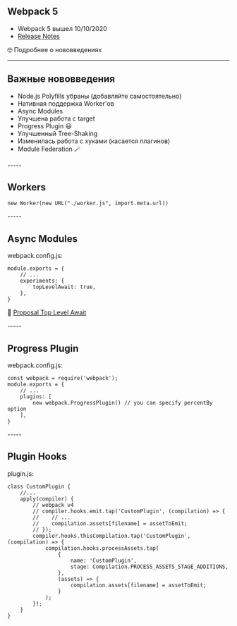 <!-- .slide: data-auto-animate -->
<h2 data-id="webpack-5-title">Webpack 5</h2>
<ul>
<li>Webpack 5 вышел 10/10/2020</li>
<li class="fragment"><a href="https://webpack.js.org/blog/2020-10-10-webpack-5-release/">Release Notes</a></li>
</ul>
<p class="reveal fragment">🤓&nbsp;Подробнее о нововведениях</p>

-----
<h2 data-id="webpack-5-title">Важные нововведения</h2>
<ul>
<li>Node.js Polyfills убраны (добавляйте самостоятельно)</li>
<li class="fragment">Нативная поддержка Worker'ов</li>
<li class="fragment">Async Modules</li>
<li class="fragment">Улучшена работа с target</li>
<li class="fragment">Progress Plugin&nbsp;😃</li>
<li class="fragment">Улучшенный Tree-Shaking</li>
<li class="fragment">Изменилась работа с хуками (касается плагинов)</li>
<li class="fragment">Module Federation&nbsp;🪄</li>
</ul>
-----
<h2 data-id="webpack-5-title">Workers</h2>
<pre data-id="webpack-5-animation"><code class="javascript" data-trim>new Worker(new URL("./worker.js", import.meta.url))
</code></pre>
-----
<h2 data-id="webpack-5-title">Async Modules</h2>
<p data-id="webpack-5-filename" class="reveal r-hstack justify-start">webpack.config.js: </p>
<pre data-id="webpack-5-animation"><code class="javascript" data-trim data-line-numbers="|4">module.exports = {
    // ...
    experiments: {
        topLevelAwait: true,
    },
}
</code></pre>
<p class="reveal fragment r-hstack justify-start">🧐&nbsp;<a href="https://github.com/tc39/proposal-top-level-await">Proposal Top Level Await</a></p>
-----
<h2 data-id="webpack-5-title">Progress Plugin</h2>
<p data-id="webpack-5-filename" class="reveal r-hstack justify-start">webpack.config.js: </p>
<pre data-id="webpack-5-animation"><code class="javascript" data-trim data-line-numbers="|5">const webpack = require('webpack');
module.exports = {
    // ...
    plugins: [
        new webpack.ProgressPlugin() // you can specify percentBy option
    ],
}
</code></pre>
-----
<h2 data-id="webpack-5-title">Plugin Hooks</h2>
<p data-id="webpack-5-filename" class="reveal r-hstack justify-start">plugin.js: </p>
<pre data-id="webpack-5-animation"><code class="javascript" data-trim data-line-numbers="|4-8|9-19">class CustomPlugin {
    //...
    apply(compiler) {
        // webpack v4
        // compiler.hooks.emit.tap('CustomPlugin', (compilation) => {
        //    // ...
        //    compilation.assets[filename] = assetToEmit;
        // });
        compiler.hooks.thisCompilation.tap('CustomPlugin', (compilation) => {
            compilation.hooks.processAssets.tap(
                {
                    name: 'CustomPlugin',
                    stage: Compilation.PROCESS_ASSETS_STAGE_ADDITIONS,
                },
                (assets) => {
                    compilation.assets[filename] = assetToEmit;
                }
            );
        });
    }
}
</code></pre>